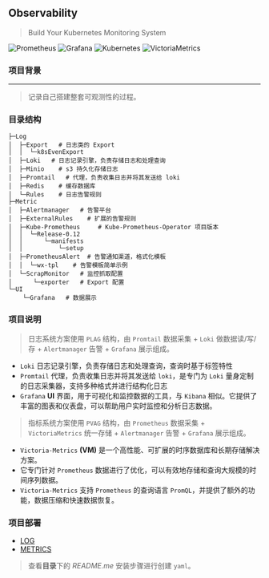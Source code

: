 ## Observability

>Build Your Kubernetes Monitoring System

![Prometheus](https://img.shields.io/badge/Prometheus-E6522C?style=for-the-badge&logo=Prometheus&logoColor=white) ![Grafana](https://img.shields.io/badge/grafana-%23F46800.svg?style=for-the-badge&logo=grafana&logoColor=white) 	![Kubernetes](https://img.shields.io/badge/kubernetes-%23326ce5.svg?style=for-the-badge&logo=kubernetes&logoColor=white) ![VictoriaMetrics](https://img.shields.io/badge/VictoriaMetrics-%23512BD4?style=for-the-badge&logo=VictoriaMetrics&logoColor=white)

### 项目背景

___
>记录自己搭建整套可观测性的过程。

### 目录结构

```
├─Log
│  ├─Export   # 日志类的 Export
│  │  └─k8sEvenExport
│  ├─Loki   # 日志记录引擎，负责存储日志和处理查询
│  ├─Minio    # s3 持久化存储日志
│  ├─Promtail   # 代理，负责收集日志并将其发送给 loki
│  ├─Redis    # 缓存数据库
│  └─Rules    # 日志告警规则
├─Metric
│  ├─Alertmanager   # 告警平台
│  ├─ExternalRules    # 扩展的告警规则
│  ├─Kube-Prometheus     # Kube-Prometheus-Operator 项目版本
│  │  └─Release-0.12
│  │      └─manifests
│  │          └─setup
│  ├─PrometheusAlert  # 告警通知渠道，格式化模板
│  │  └─wx-tpl    # 告警模板简单示例
│  └─ScrapMonitor   # 监控抓取配置
│      └─exporter   # Export 配置
└─UI
    └─Grafana   # 数据展示
```  

### 项目说明

>日志系统方案使用 `PLAG` 结构，由 `Promtail` 数据采集 + `Loki` 做数据读/写/存 + `Alertmanager` 告警 + `Grafana` 展示组成。 

- `Loki` 日志记录引擎，负责存储日志和处理查询，查询时基于标签特性
- `Promtail` 代理，负责收集日志并将其发送给 `loki`，是专门为 `Loki` 量身定制的日志采集器，支持多种格式并进行结构化日志
- `Grafana` **UI** 界面，用于可视化和监控数据的工具，与 `Kibana` 相似。它提供了丰富的图表和仪表盘，可以帮助用户实时监控和分析日志数据。


>指标系统方案使用 `PVAG` 结构，由 `Prometheus` 数据采集 + `VictoriaMetrics` 统一存储 + `Alertmanager` 告警 + `Grafana` 展示组成。

- `Victoria-Metrics` **(VM)** 是一个高性能、可扩展的时序数据库和长期存储解决方案。
- 它专门针对 `Prometheus` 数据进行了优化，可以有效地存储和查询大规模的时间序列数据。
- `Victoria-Metrics` 支持 `Prometheus` 的查询语言 `PromQL`，并提供了额外的功能，数据压缩和快速数据恢复。


### 项目部署

- [LOG](./Log/README.md)
- [METRICS](./Metric/README.md)

>查看**目录**下的 *README.me* 安装步骤进行创建 `yaml`。
